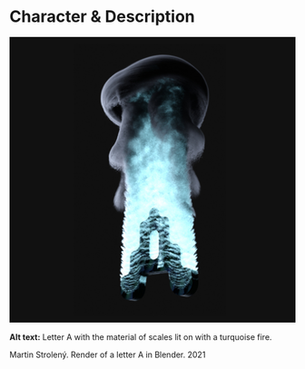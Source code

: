 # Character & Description

![Letter A with the material of scales lit on with a turquoise fire.](img/letter-a-mstroleny.jpg)

**Alt text:** Letter A with the material of scales lit on with a turquoise fire.

Martin Strolený. Render of a letter A in Blender. 2021
